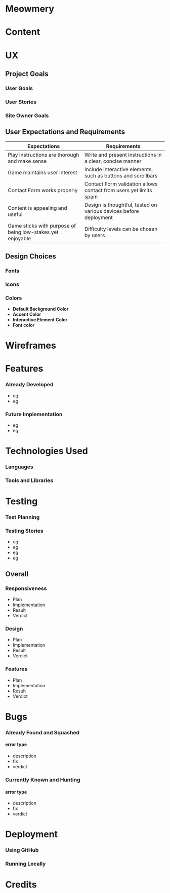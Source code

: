 # Meowmery

# Content
# UX
## Project Goals
### User Goals
### User Stories
### Site Owner Goals
## User Expectations and Requirements 
Expectations | Requirements
------------ | -------------
Play instructions are thorough and make sense | Write and present instructions in a  clear, concise manner
Game maintains user interest | Include interactive elements, such as buttons and scrollbars
Contact Form works properly | Contact Form validation allows contact from users yet limits spam
Content is appealing and useful | Design is thoughtful, tested on various devices before deployment
Game sticks with purpose of being low-stakes yet enjoyable | Difficulty levels can be chosen by users
## Design Choices
### Fonts
### Icons
### Colors
- **Default Background Color**
- **Accent Color**
- **Interactive Element Color**
- **Font color**
# Wireframes
# Features
### Already Developed
- eg
- eg
### Future Implementation
- eg
- eg
# Technologies Used
### Languages
### Tools and Libraries
# Testing
### Test Planning
### Testing Stories
- eg
- eg
- eg 
- eg
## Overall
### Responsiveness
-  Plan
-  Implementation 
-  Result
-  Verdict
### Design
-  Plan
-  Implementation 
-  Result
-  Verdict
### Features
-  Plan
-  Implementation 
-  Result
-  Verdict
# Bugs 
### Already Found and Squashed
#### error type
- description
- fix
- verdict
### Currently Known and Hunting
#### error type
- description
- fix
- verdict
# Deployment
### Using GitHub 
### Running Locally
# Credits 

